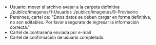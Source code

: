 - Usuario: mover el archivo avatar a la carpeta definitiva
	./publico/imagenes/1-Usuarios
	./publico/imagenes/9-Provisorio
- Perennes, cartel de: "Estos datos se deben cargar en forma definitiva, no son editables. Por favor asegurate de ingresar la información correcta."
- Cartel de contraseña enviada por e-mail
- Cartel de confirmación de usuario completado
